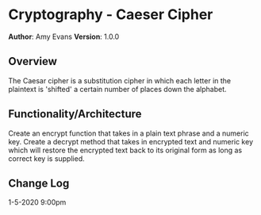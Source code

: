 # Cryptography - Caeser Cipher

**Author**: Amy Evans    **Version**: 1.0.0

## Overview
The Caesar cipher is a substitution cipher in which each letter in the plaintext is 'shifted' a certain number of places down the alphabet.


## Functionality/Architecture
Create an encrypt function that takes in a plain text phrase and a numeric key.
Create a decrypt method that takes in encrypted text and numeric key which will restore the encrypted text back to its original form as long as correct key is supplied.

## Change Log
1-5-2020 9:00pm
